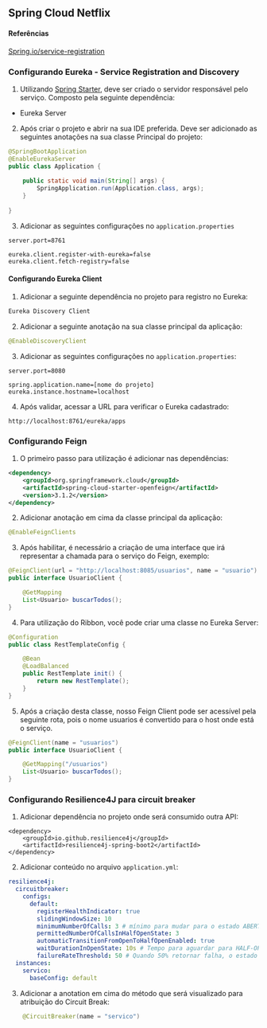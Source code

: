 ## Spring Cloud Netflix

#### Referências

[Spring.io/service-registration](https://spring.io/guides/gs/service-registration-and-discovery/)


### Configurando Eureka - Service Registration and Discovery

1. Utilizando [Spring Starter](https://start.spring.io/), deve ser criado o servidor responsável pelo serviço. Composto pela seguinte dependência:

- Eureka Server

2. Após criar o projeto e abrir na sua IDE preferida. Deve ser adicionado as seguintes anotações na sua classe Principal do projeto:

```java
@SpringBootApplication
@EnableEurekaServer
public class Application {
 
    public static void main(String[] args) {
        SpringApplication.run(Application.class, args);
    }
 
}
```
3. Adicionar as seguintes configurações no `application.properties`

```properties
server.port=8761
 
eureka.client.register-with-eureka=false
eureka.client.fetch-registry=false
```

#### Configurando Eureka Client

1. Adicionar a seguinte dependência no projeto para registro no Eureka:

```sh
Eureka Discovery Client
```

2. Adicionar a seguinte anotação na sua classe principal da aplicação:

```java
@EnableDiscoveryClient
```

3. Adicionar as seguintes configurações no `application.properties`:

```properties
server.port=8080
 
spring.application.name=[nome do projeto]
eureka.instance.hostname=localhost
```

4. Após validar, acessar a URL para verificar o Eureka cadastrado:

```url
http://localhost:8761/eureka/apps
```

### Configurando Feign

1. O primeiro passo para utilização é adicionar nas dependências:

```xml
<dependency>
    <groupId>org.springframework.cloud</groupId>
    <artifactId>spring-cloud-starter-openfeign</artifactId>
    <version>3.1.2</version>
</dependency>
```

2. Adicionar anotação em cima da classe principal da aplicação:

```java
@EnableFeignClients
```

3. Após habilitar, é necessário a criação de uma interface que irá representar a chamada para o serviço do Feign, exemplo:

```java
@FeignClient(url = "http://localhost:8085/usuarios", name = "usuario")
public interface UsuarioClient {

    @GetMapping
    List<Usuario> buscarTodos();
}
```

4. Para utilização do Ribbon, você pode criar uma classe no Eureka Server:

```java
@Configuration
public class RestTemplateConfig {

    @Bean
    @LoadBalanced
    public RestTemplate init() {
        return new RestTemplate();
    }
}
```

5. Após a criação desta classe, nosso Feign Client pode ser acessível pela seguinte rota, pois o nome usuarios é convertido para o host onde está o serviço.

```java
@FeignClient(name = "usuarios")
public interface UsuarioClient {

    @GetMapping("/usuarios")
    List<Usuario> buscarTodos();
}
```

### Configurando Resilience4J para circuit breaker

1. Adicionar dependência no projeto onde será consumido outra API:

```properties
<dependency>
    <groupId>io.github.resilience4j</groupId>
    <artifactId>resilience4j-spring-boot2</artifactId>
</dependency>
```

2. Adicionar conteúdo no arquivo `application.yml`:

```yml
resilience4j:
  circuitbreaker:
    configs:
      default:
        registerHealthIndicator: true
        slidingWindowSize: 10
        minimumNumberOfCalls: 3 # mínimo para mudar para o estado ABERTO
        permittedNumberOfCallsInHalfOpenState: 3
        automaticTransitionFromOpenToHalfOpenEnabled: true
        waitDurationInOpenState: 10s # Tempo para aguardar para HALF-OPEN
        failureRateThreshold: 50 # Quando 50% retornar falha, o estado muda para ABERTO
  instances:
    servico:
      baseConfig: default

```

3. Adicionar a anotation em cima do método que será visualizado para atribuição do Circuit Break:

```java
    @CircuitBreaker(name = "servico")
```